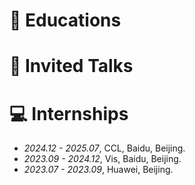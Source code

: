
# 📖 Educations


# 💬 Invited Talks


# 💻 Internships
- *2024.12 - 2025.07*, CCL, Baidu, Beijing.
- *2023.09 - 2024.12*, Vis, Baidu, Beijing.
- *2023.07 - 2023.09*, Huawei, Beijing.
